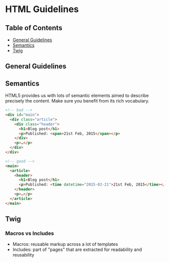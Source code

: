 # HTML Guidelines

## Table of Contents

* [General Guidelines](#general-guidelines)
* [Semantics](#semantics)
* [Twig](#twig)

## General Guidelines

## Semantics

HTML5 provides us with lots of semantic elements aimed to describe precisely the content. Make sure you benefit from its rich vocabulary.

```html
<!-- bad -->
<div id="main">
  <div class="article">
    <div class="header">
      <h1>Blog post</h1>
      <p>Published: <span>21st Feb, 2015</span></p>
    </div>
    <p>…</p>
  </div>
</div>

<!-- good -->
<main>
  <article>
    <header>
      <h1>Blog post</h1>
      <p>Published: <time datetime="2015-02-21">21st Feb, 2015</time></p>
    </header>
    <p>…</p>
  </article>
</main>
```

## Twig

### Macros vs Includes

* Macros: reusable markup across a lot of templates
* Includes: part of "pages" that are extracted for readability and reusability